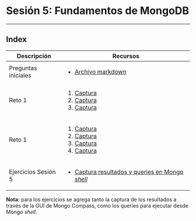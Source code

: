 # Sesión 5: Fundamentos de MongoDB
<hr></hr>

## Index

|Descripción|Recursos|
|-|-|
|Preguntas iniciales|<ul><li>[Archivo markdown](Preguntas.md)</li></ul>|
|Reto 1|<ol><li>[Captura](R1_Q1.png)</li><li>[Captura](R1_Q2.png)</li><li>[Captura](R1_Q3.png)</li></ol>|
|Reto 1|<ol><li>[Captura](R2_Q1.png)</li><li>[Captura](R2_Q2.png)</li><li>[Captura](R2_Q3.png)</li><li>[Captura](R2_Q4.png)</li></ol>|
|Ejercicios Sesión 5|<ul><li>[Captura resultados y queries en Mongo _shell_](Ejercicios.md)</li></ul>|

**Nota:** para los ejercicios se agrega tanto la captura de los resultados a través de la GUI de Mongo Compass, como los queries para ejecutar desde Mongo _shell_.
